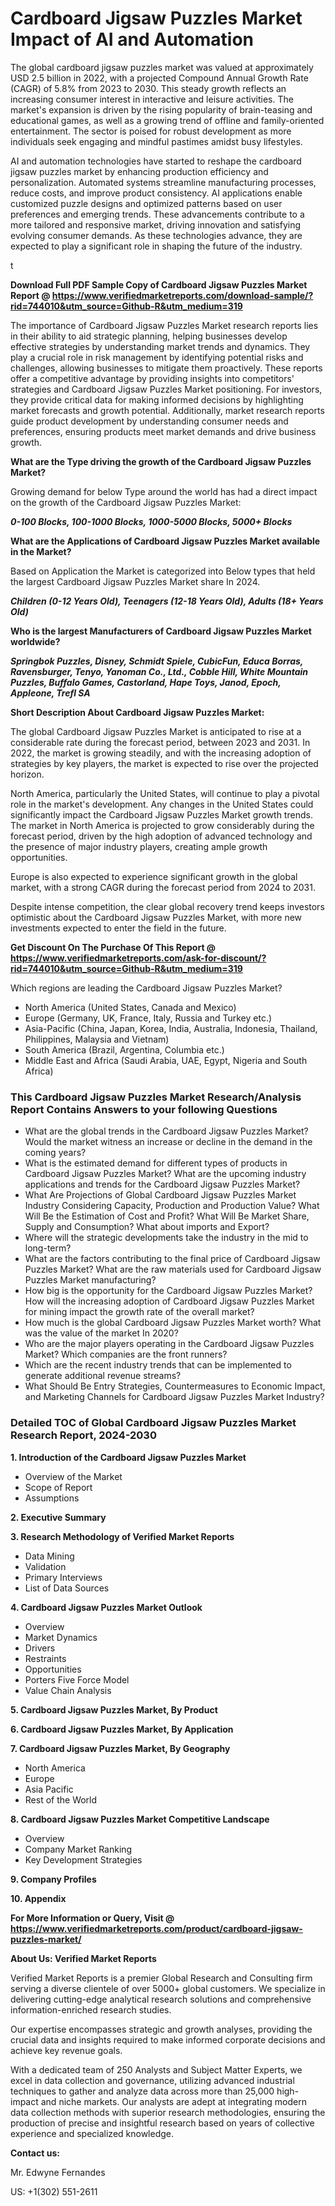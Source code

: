 <meta name="title" content="Global Cardboard Jigsaw Puzzles Market Impact of AI and Automation"><meta name="description" content="The global cardboard jigsaw puzzles market was valued at approximately USD 2.5 billion in 2022, with a projected Compound Annual Growth Rate (CAGR) of 5.8% from 2023 t"><meta name="title" content="Cardboard Jigsaw Puzzles Market Size, Share, Scope, Trends, Growth, Opportunities, Analysis, Forecast"><h1>Cardboard Jigsaw Puzzles Market Impact of AI and Automation</h1><p>The global cardboard jigsaw puzzles market was valued at approximately USD 2.5 billion in 2022, with a projected Compound Annual Growth Rate (CAGR) of 5.8% from 2023 to 2030. This steady growth reflects an increasing consumer interest in interactive and leisure activities. The market's expansion is driven by the rising popularity of brain-teasing and educational games, as well as a growing trend of offline and family-oriented entertainment. The sector is poised for robust development as more individuals seek engaging and mindful pastimes amidst busy lifestyles.</p><p>AI and automation technologies have started to reshape the cardboard jigsaw puzzles market by enhancing production efficiency and personalization. Automated systems streamline manufacturing processes, reduce costs, and improve product consistency. AI applications enable customized puzzle designs and optimized patterns based on user preferences and emerging trends. These advancements contribute to a more tailored and responsive market, driving innovation and satisfying evolving consumer demands. As these technologies advance, they are expected to play a significant role in shaping the future of the industry.</p>t</p><p id="" class=""><strong>Download Full PDF Sample Copy of Cardboard Jigsaw Puzzles Market Report @ <a href="https://www.verifiedmarketreports.com/download-sample/?rid=744010&utm_source=Github-R&utm_medium=319" target="_blank">https://www.verifiedmarketreports.com/download-sample/?rid=744010&utm_source=Github-R&utm_medium=319</a></strong></p><p>The importance of&nbsp;Cardboard Jigsaw Puzzles Market research reports lies in their ability to aid strategic planning, helping businesses develop effective strategies by understanding market trends and dynamics. They play a crucial role in risk management by identifying potential risks and challenges, allowing businesses to mitigate them proactively. These reports offer a competitive advantage by providing insights into competitors' strategies and Cardboard Jigsaw Puzzles Market positioning. For investors, they provide critical data for making informed decisions by highlighting market forecasts and growth potential. Additionally, market research reports guide product development by understanding consumer needs and preferences, ensuring products meet market demands and drive business growth.</p><p><strong>What are the&nbsp;Type driving the growth of the Cardboard Jigsaw Puzzles Market?</strong></p><p id="" class="">Growing demand for below Type around the world has had a direct impact on the growth of the Cardboard Jigsaw Puzzles Market:</p><em><strong>0-100 Blocks, 100-1000 Blocks, 1000-5000 Blocks, 5000+ Blocks</strong></em></p><strong>What are the&nbsp;Applications&nbsp;of Cardboard Jigsaw Puzzles Market available in the Market?</strong></p><p id="" class="">Based on Application the Market is categorized into Below types that held the largest Cardboard Jigsaw Puzzles Market share In 2024.</p><em><strong>Children (0-12 Years Old), Teenagers (12-18 Years Old), Adults (18+ Years Old)</strong></em></p><strong>Who is the largest Manufacturers of Cardboard Jigsaw Puzzles Market worldwide?</strong></p><p><em><strong>Springbok Puzzles, Disney, Schmidt Spiele, CubicFun, Educa Borras, Ravensburger, Tenyo, Yanoman Co., Ltd., Cobble Hill, White Mountain Puzzles, Buffalo Games, Castorland, Hape Toys, Janod, Epoch, Appleone, Trefl SA</strong></em></p><p id="" class=""><strong>Short Description About Cardboard Jigsaw Puzzles Market:</strong></p><p>The global Cardboard Jigsaw Puzzles Market is anticipated to rise at a considerable rate during the forecast period, between 2023 and 2031. In 2022, the market is growing steadily, and with the increasing adoption of strategies by key players, the market is expected to rise over the projected horizon.</p><p>North America, particularly the United States, will continue to play a pivotal role in the market's development. Any changes in the United States could significantly impact the Cardboard Jigsaw Puzzles Market growth trends. The market in North America is projected to grow considerably during the forecast period, driven by the high adoption of advanced technology and the presence of major industry players, creating ample growth opportunities.</p><p>Europe is also expected to experience significant growth in the global market, with a strong CAGR during the forecast period from 2024 to 2031.</p><p>Despite intense competition, the clear global recovery trend keeps investors optimistic about the Cardboard Jigsaw Puzzles Market, with more new investments expected to enter the field in the future.</p><p id="" class=""><strong>Get Discount On The Purchase Of This Report @ <a href="https://www.verifiedmarketreports.com/ask-for-discount/?rid=744010&utm_source=Github-R&utm_medium=319" target="_blank">https://www.verifiedmarketreports.com/ask-for-discount/?rid=744010&utm_source=Github-R&utm_medium=319</a></strong></p>Which regions are leading the Cardboard Jigsaw Puzzles Market?</p><ul><li>North America (United States, Canada and Mexico)</li><li>Europe (Germany, UK, France, Italy, Russia and Turkey etc.)</li><li>Asia-Pacific (China, Japan, Korea, India, Australia, Indonesia, Thailand, Philippines, Malaysia and Vietnam)</li><li>South America (Brazil, Argentina, Columbia etc.)</li><li>Middle East and Africa (Saudi Arabia, UAE, Egypt, Nigeria and South Africa)</li></ul><h3 id="" class="">This Cardboard Jigsaw Puzzles Market Research/Analysis Report Contains Answers to your following Questions</h3><ul><li>What are the global trends in the Cardboard Jigsaw Puzzles Market? Would the market witness an increase or decline in the demand in the coming years?</li><li>What is the estimated demand for different types of products in Cardboard Jigsaw Puzzles Market? What are the upcoming industry applications and trends for the Cardboard Jigsaw Puzzles Market?</li><li>What Are Projections of Global Cardboard Jigsaw Puzzles Market Industry Considering Capacity, Production and Production Value? What Will Be the Estimation of Cost and Profit? What Will Be Market Share, Supply and Consumption? What about imports and Export?</li><li>Where will the strategic developments take the industry in the mid to long-term?</li><li>What are the factors contributing to the final price of Cardboard Jigsaw Puzzles Market? What are the raw materials used for Cardboard Jigsaw Puzzles Market manufacturing?</li><li>How big is the opportunity for the Cardboard Jigsaw Puzzles Market? How will the increasing adoption of Cardboard Jigsaw Puzzles Market for mining impact the growth rate of the overall market?</li><li>How much is the global Cardboard Jigsaw Puzzles Market worth? What was the value of the market In 2020?</li><li>Who are the major players operating in the Cardboard Jigsaw Puzzles Market? Which companies are the front runners?</li><li>Which are the recent industry trends that can be implemented to generate additional revenue streams?</li><li>What Should Be Entry Strategies, Countermeasures to Economic Impact, and Marketing Channels for Cardboard Jigsaw Puzzles Market Industry?</li></ul><h3 id="" class="">Detailed TOC of Global Cardboard Jigsaw Puzzles Market Research Report, 2024-2030</h3><p id="" class=""><strong>1. Introduction of the Cardboard Jigsaw Puzzles Market</strong></p><ul><li>Overview of the Market</li><li>Scope of Report</li><li>Assumptions</li></ul><p id="" class=""><strong>2. Executive Summary</strong></p><p id="" class=""><strong>3. Research Methodology of Verified Market Reports</strong></p><ul><li>Data Mining</li><li>Validation</li><li>Primary Interviews</li><li>List of Data Sources</li></ul><p id="" class=""><strong>4. Cardboard Jigsaw Puzzles Market Outlook</strong></p><ul><li>Overview</li><li>Market Dynamics</li><li>Drivers</li><li>Restraints</li><li>Opportunities</li><li>Porters Five Force Model</li><li>Value Chain Analysis</li></ul><p id="" class=""><strong>5. Cardboard Jigsaw Puzzles Market, By Product</strong></p><p id="" class=""><strong>6. Cardboard Jigsaw Puzzles Market, By Application</strong></p><p id="" class=""><strong>7. Cardboard Jigsaw Puzzles Market, By Geography</strong></p><ul><li>North America</li><li>Europe</li><li>Asia Pacific</li><li>Rest of the World</li></ul><p id="" class=""><strong>8. Cardboard Jigsaw Puzzles Market Competitive Landscape</strong></p><ul><li>Overview</li><li>Company Market Ranking</li><li>Key Development Strategies</li></ul><p id="" class=""><strong>9. Company Profiles</strong></p><p id="" class=""><strong>10. Appendix</strong></p><p id="" class=""><strong>For More Information or Query, Visit @ <a href="https://www.verifiedmarketreports.com/product/cardboard-jigsaw-puzzles-market/" target="_blank">https://www.verifiedmarketreports.com/product/cardboard-jigsaw-puzzles-market/</a></strong></p><p id="" class=""><strong>About Us: Verified Market Reports</strong></p><p id="" class="">Verified Market Reports is a premier Global Research and Consulting firm serving a diverse clientele of over 5000+ global customers. We specialize in delivering cutting-edge analytical research solutions and comprehensive information-enriched research studies.</p><p id="" class="">Our expertise encompasses strategic and growth analyses, providing the crucial data and insights required to make informed corporate decisions and achieve key revenue goals.</p><p id="" class="">With a dedicated team of 250 Analysts and Subject Matter Experts, we excel in data collection and governance, utilizing advanced industrial techniques to gather and analyze data across more than 25,000 high-impact and niche markets. Our analysts are adept at integrating modern data collection methods with superior research methodologies, ensuring the production of precise and insightful research based on years of collective experience and specialized knowledge.</p><p id="" class=""><strong>Contact us:</strong></p><p id="" class="">Mr. Edwyne Fernandes</p><p id="" class="">US: +1(302) 551-2611</p>